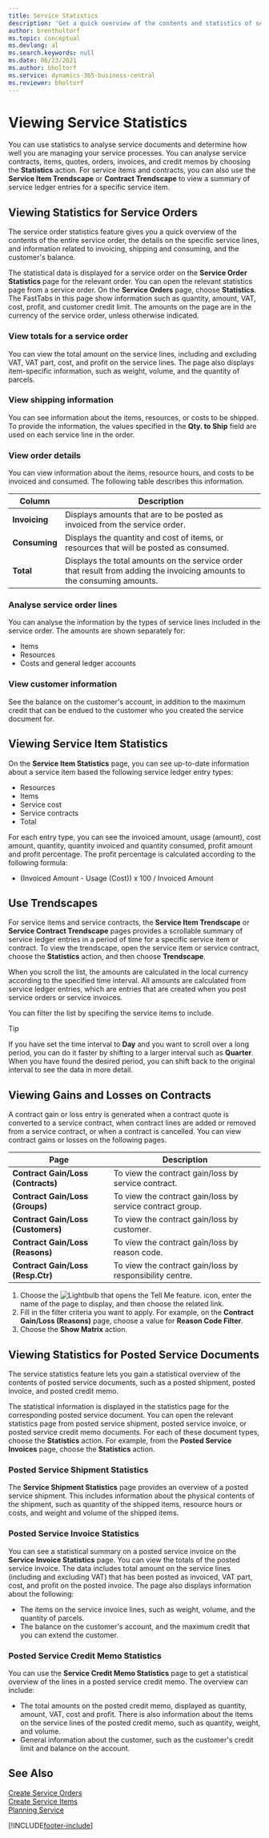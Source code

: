 ```yaml
---
title: Service Statistics
description: 'Get a quick overview of the contents and statistics of service documents such as orders, quotes, invoices, credit memos, service lines, and more.'
author: brentholtorf
ms.topic: conceptual
ms.devlang: al
ms.search.keywords: null
ms.date: 06/23/2021
ms.author: bholtorf
ms.service: dynamics-365-business-central
ms.reviewer: bholtorf
---
```


# <a name="viewing-service-statistics"></a>Viewing Service Statistics
You can use statistics to analyse service documents and determine how well you are managing your service processes. You can analyse service contracts, items, quotes, orders, invoices, and credit memos by choosing the **Statistics** action. For service items and contracts, you can also use the **Service Item Trendscape** or **Contract Trendscape** to view a summary of service ledger entries for a specific service item.   

## <a name="viewing-statistics-for-service-orders"></a>Viewing Statistics for Service Orders
The service order statistics feature gives you a quick overview of the contents of the entire service order, the details on the specific service lines, and information related to invoicing, shipping and consuming, and the customer's balance.  

The statistical data is displayed for a service order on the **Service Order Statistics** page for the relevant order. You can open the relevant statistics page from a service order. On the **Service Orders** page, choose **Statistics**. The FastTabs in this page show information such as quantity, amount, VAT, cost, profit, and customer credit limit. The amounts on the page are in the currency of the service order, unless otherwise indicated.  

### <a name="view-totals-for-a-service-order"></a>View totals for a service order
You can view the total amount on the service lines, including and excluding VAT, VAT part, cost, and profit on the service lines. The page also displays item-specific information, such as weight, volume, and the quantity of parcels.  

### <a name="view-shipping-information"></a>View shipping information
You can see information about the items, resources, or costs to be shipped. To provide the information, the values specified in the **Qty. to Ship** field are used on each service line in the order.  

### <a name="view-order-details"></a>View order details
You can view information about the items, resource hours, and costs to be invoiced and consumed. The following table describes this information.  

|Column | Description|  
|------------|---------------------------------------|  
|**Invoicing**|Displays amounts that are to be posted as invoiced from the service order.|  
|**Consuming**|Displays the quantity and cost of items, or resources that will be posted as consumed.|  
|**Total**|Displays the total amounts on the service order that result from adding the invoicing amounts to the consuming amounts.|  

### <a name="analyze-service-order-lines"></a>Analyse service order lines
You can analyse the information by the types of service lines included in the service order. The amounts are shown separately for:  

* Items  
* Resources  
* Costs and general ledger accounts  

### <a name="view-customer-information"></a>View customer information
See the balance on the customer's account, in addition to the maximum credit that can be endued to the customer who you created the service document for.

## <a name="viewing-service-item-statistics"></a>Viewing Service Item Statistics
On the **Service Item Statistics** page, you can see up-to-date information about a service item based the following service ledger entry types:  

* Resources  
* Items  
* Service cost  
* Service contracts  
* Total  

For each entry type, you can see the invoiced amount, usage (amount), cost amount, quantity, quantity invoiced and quantity consumed, profit amount and profit percentage. The profit percentage is calculated according to the following formula:  

* (Invoiced Amount - Usage (Cost)) x 100 / Invoiced Amount  

## <a name="use-trendscapes"></a>Use Trendscapes
For service items and service contracts, the **Service Item Trendscape** or **Service Contract Trendscape** pages provides a scrollable summary of service ledger entries in a period of time for a specific service item or contract. To view the trendscape, open the service item or service contract, choose the **Statistics** action, and then choose **Trendscape**.

When you scroll the list, the amounts are calculated in the local currency according to the specified time interval. All amounts are calculated from service ledger entries, which are entries that are created when you post service orders or service invoices.

You can filter the list by specifing the service items to include.  

> [!Tip]  
>  If you have set the time interval to **Day** and you want to scroll over a long period, you can do it faster by shifting to a larger interval such as **Quarter**. When you have found the desired period, you can shift back to the original interval to see the data in more detail.   

## <a name="viewing-gains-and-losses-on-contracts"></a>Viewing Gains and Losses on Contracts
A contract gain or loss entry is generated when a contract quote is converted to a service contract, when contract lines are added or removed from a service contract, or when a contract is cancelled. You can view contract gains or losses on the following pages.  

|Page | Description|  
|----------------|---------------------------------------|  
|**Contract Gain/Loss (Contracts)**|To view the contract gain/loss by service contract.|  
|**Contract Gain/Loss (Groups)**|To view the contract gain/loss by service contract group.|  
|**Contract Gain/Loss (Customers)**|To view the contract gain/loss by customer.|  
|**Contract Gain/Loss (Reasons)**|To view the contract gain/loss by reason code.|  
|**Contract Gain/Loss (Resp.Ctr)**|To view the contract gain/loss by responsibility centre.|  

1. Choose the ![Lightbulb that opens the Tell Me feature.](media/ui-search/search_small.png "Tell me what you want to do") icon, enter the name of the page to display, and then choose the related link.  
2. Fill in the filter criteria you want to apply. For example, on the **Contract Gain/Loss (Reasons)** page, choose a value for **Reason Code Filter**.  
3. Choose the **Show Matrix** action.

## <a name="viewing-statistics-for-posted-service-documents"></a>Viewing Statistics for Posted Service Documents
The service statistics feature lets you gain a statistical overview of the contents of posted service documents, such as a posted shipment, posted invoice, and posted credit memo.  

The statistical information is displayed in the statistics page for the corresponding posted service document. You can open the relevant statistics page from posted service shipment, posted service invoice, or posted service credit memo documents. For each of these document types, choose the **Statistics** action. For example, from the **Posted Service Invoices** page, choose the **Statistics** action.  

### <a name="posted-service-shipment-statistics"></a>Posted Service Shipment Statistics
The **Service Shipment Statistics** page provides an overview of a posted service shipment. This includes information about the physical contents of the shipment, such as quantity of the shipped items, resource hours or costs, and weight and volume of the shipped items.  

### <a name="posted-service-invoice-statistics"></a>Posted Service Invoice Statistics
You can see a statistical summary on a posted service invoice on the **Service Invoice Statistics** page. You can view the totals of the posted service invoice. The data includes total amount on the service lines (including and excluding VAT) that has been posted as invoiced, VAT part, cost, and profit on the posted invoice. The page also displays information about the following:  

* The items on the service invoice lines, such as weight, volume, and the quantity of parcels.  
* The balance on the customer's account, and the maximum credit that you can extend the customer.  

### <a name="posted-service-credit-memo-statistics"></a>Posted Service Credit Memo Statistics
You can use the **Service Credit Memo Statistics** page to get a statistical overview of the lines in a posted service credit memo. The overview can include:

* The total amounts on the posted credit memo, displayed as quantity, amount, VAT, cost and profit. There is also information about the items on the service lines of the posted credit memo, such as quantity, weight, and volume.  
* General information about the customer, such as the customer's credit limit and balance on the account.  

## <a name="see-also"></a>See Also
[Create Service Orders](service-how-to-create-service-orders.md)   
[Create Service Items](service-how-to-create-service-items.md)   
[Planning Service](service-plan-service.md)  


[!INCLUDE[footer-include](includes/footer-banner.md)]
